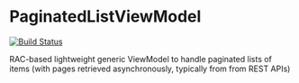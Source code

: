 # PaginatedListViewModel

[![Build Status](https://travis-ci.org/gavrix/PaginatedListViewModel.svg?branch=master)](https://travis-ci.org/gavrix/PaginatedListViewModel)

RAC-based lightweight generic ViewModel to handle paginated lists of items (with pages retrieved asynchronously, typically from from REST APIs)
